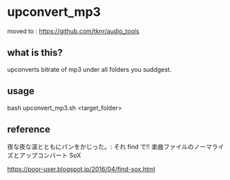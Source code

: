 # upconvert_mp3
moved to : https://github.com/tknr/audio_tools

## what is this?

upconverts bitrate of mp3 under all folders you suddgest.

## usage

bash upconvert_mp3.sh <target_folder>

## reference

夜な夜な涙とともにパンをかじった。: それ find で!! 楽曲ファイルのノーマライズとアップコンバート SoX

https://poor-user.blogspot.jp/2016/04/find-sox.html
